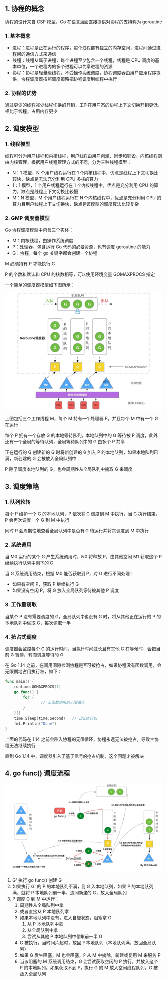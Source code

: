 ## 1. 协程的概念

协程的设计来自 CSP 模型，Go 在语言层面直接提供对协程的支持称为 goroutine

### 1. 基本概念

- 进程：进程是正在运行的程序，每个进程都有独立的内存空间，进程间通过进程间的通信方式来通信
- 线程：线程从属于进程，每个进程至少包含一个线程，线程是 CPU 调度的基本单位，一个进程内的多个进程可以共享进程的资源
- 协程：协程是轻量级线程，不受操作系统调度，协程调度器由用户应用程序提供，协程调度器按照调度策略把协程调度到线程中执行

### 2. 协程的优势

通过更少的线程减少线程切换的开销，工作在用户态的协程上下文切换开销更低，相比于线程，占用内存更少

## 2. 调度模型

### 1. 线程模型

线程可分为用户线程和内核线程，用户线程由用户创建、同步和销毁，内核线程则由内核管理，根据用户线程管理方式的不同，分为三种线程模型：

- N：1 模型，N 个用户线程运行在 1 个内核线程中，优点是线程上下文切换比较快，缺点是无法充分利用 CPU 多核的算力
- 1：1 模型，1 个用户线程运行在 1 个内核线程中，优点是充分利用 CPU 的算力，缺点是线程上下文切换比较慢
- M：N 模型，M 个用户线程运行在 N 个内核线程中，优点是充分利用 CPU 的算力且用户线程上下文切换快，缺点是该模型的调度算法比较复杂

### 2. GMP 调度器模型

Go 协程调度模型中包含三个实体：

- M：内核线程，由操作系统调度
- P：处理器，包含运行 Go 代码的必要资源，也有调度 goroutine 的能力
- G：协程，每个 go 关键字都会创建一个协程

M 必须持有 P 才能执行 G

P 的个数和默认和 CPU 的核数相等，可以使用环境变量 GOMAXPROCS 指定

一个简单的调度器模型如下图所示：

![GMP调度模型](pic/GMP调度模型.jpg)

上图包括三个工作线程 M，每个 M 持有一个处理器 P，并且每个 M 中有一个 G 在运行

每个 P 拥有一个存放 G 的本地等待队列，本地队列中的 G 等待被 P 调度，此外还有一个全局的等待队列，全局等待队列中的 G 由多个 P 共享

正在运行的 G 创建新的 G 时将新创建的 G 加入 P 的本地队列，如果本地队列已满，新创建的 G 会被放入全局队列中

P 除了调度本地队列的 G，也会周期性从全局队列中摘取 G 来调度

## 3. 调度策略

### 1. 队列轮转

每个 P 维护一个 G 的本地队列，P 依次将 G 调度到 M 中执行，当 G 执行结束，P 会再次调度一个 G 到 M 中执行

同时 P 会周期性地查看全局队列中是否有 G 待运行并将其调度到 M 中执行

### 2. 系统调用

当 M0 运行的某个 G 产生系统调用时，M0 将释放 P，由其他空闲 M1 获取这个 P 继续执行队列中剩下的 G

当 G 系统调用结束，根据 M0 能否获取到 P，对 G 进行不同处理：

- 如果有空闲 P，获取 P 继续执行 G
- 如果没有空闲 P，将 G 放入全局队列等待被其他 P 调度

### 3. 工作量窃取

当某个 P 没有需要调度的 G，全局队列中也没有 G 时，将从其他正在运行的 P 的本地队列中偷取 G，每次偷取一半

### 4. 抢占式调度

调度器会监控每个 G 的运行时间，当执行时间过长且有其他 G 在等候时，会把当前 G 暂停，转而调度等待的 G

在 Go 1.14 之前，在调用间隙检测协程是否可被抢占，如果协程没有函数调用，会无限期地占用执行权，如下：

```go
func main() {
	runtime.GOMAXPROCS(1)
	go func() {
		for {
                // 无函数调用的无限循环
		}
	}()
	time.Sleep(time.Second)   // 出让执行权
	fmt.Println("Done") 
}
```

上面的代码在 1.14 之前会陷入协程的无限循环，协程永远无法被抢占，导致主协程无法继续执行

直到 Go 1.14 中，调度器引入了基于信号的抢占机制，这个问题才被解决

## 4. go func() 调度流程

![调度流程](pic/调度流程.jpg)

1. G' 执行 go func() 创建 G
2. 如果执行 G' 的 P 的本地队列不满，则 G 入本地队列，如果 P 的本地队列满，就将 P 本地队列前一半，连同新建的 G，放入全局队列
3. P 调度 G 到 M 中运行：
   1. 周期性从全局队列中拿
   2. 或者直接从 P 本地队列拿
   3. 如果本地队列中没有，进入自旋状态，阻塞拿 G
      1. 从 P 本地队列中拿
      2. 从全局队列中拿
      3. 尝试从其他 P 本地队列中偷取前一半 G
   4. G 被执行，当时间片超时，放回 P 本地队列（本地队列满，放回全局队列）
   5. 如果 G 发生阻塞，M 也会阻塞，P 从 M 中摘除，新建或复用 M 来服务 P
   6. 当该阻塞的 M 系统调用结束，G 会尝试获取空闲的 P 执行，并放入这个 P 的本地队列。如果获取不到 P，执行 G 的 M 放入空闲线程队列，G 被放入全局队列
